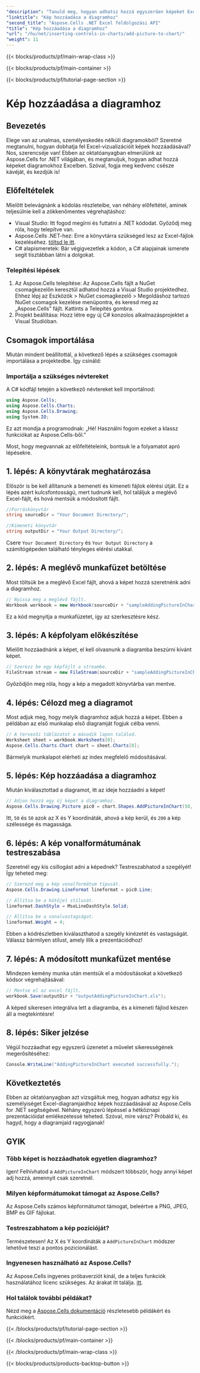 ```yaml
---
"description": "Tanuld meg, hogyan adhatsz hozzá egyszerűen képeket Excel-diagramokhoz az Aspose.Cells for .NET segítségével. Javítsd diagramjaidat és prezentációidat néhány egyszerű lépésben."
"linktitle": "Kép hozzáadása a diagramhoz"
"second_title": "Aspose.Cells .NET Excel feldolgozási API"
"title": "Kép hozzáadása a diagramhoz"
"url": "/hu/net/inserting-controls-in-charts/add-picture-to-chart/"
"weight": 11
---
```


{{< blocks/products/pf/main-wrap-class >}}

{{< blocks/products/pf/main-container >}}

{{< blocks/products/pf/tutorial-page-section >}}

# Kép hozzáadása a diagramhoz

## Bevezetés

Elege van az unalmas, személyeskedés nélküli diagramokból? Szeretné megtanulni, hogyan dobhatja fel Excel-vizualizációit képek hozzáadásával? Nos, szerencséje van! Ebben az oktatóanyagban elmerülünk az Aspose.Cells for .NET világában, és megtanuljuk, hogyan adhat hozzá képeket diagramokhoz Excelben. Szóval, fogja meg kedvenc csésze kávéját, és kezdjük is!

## Előfeltételek

Mielőtt belevágnánk a kódolás részleteibe, van néhány előfeltétel, aminek teljesülnie kell a zökkenőmentes végrehajtáshoz:

- Visual Studio: Itt fogod megírni és futtatni a .NET kódodat. Győződj meg róla, hogy telepítve van.
- Aspose.Cells .NET-hez: Erre a könyvtárra szükséged lesz az Excel-fájlok kezeléséhez. [töltsd le itt](https://releases.aspose.com/cells/net/).
- C# alapismeretek: Bár végigvezetlek a kódon, a C# alapjainak ismerete segít tisztábban látni a dolgokat.

### Telepítési lépések

1. Az Aspose.Cells telepítése: Az Aspose.Cells fájlt a NuGet csomagkezelőn keresztül adhatod hozzá a Visual Studio projektedhez. Ehhez lépj az Eszközök > NuGet csomagkezelő > Megoldáshoz tartozó NuGet csomagok kezelése menüpontra, és keresd meg az „Aspose.Cells” fájlt. Kattints a Telepítés gombra.
2. Projekt beállítása: Hozz létre egy új C# konzolos alkalmazásprojektet a Visual Studióban.

## Csomagok importálása

Miután mindent beállítottál, a következő lépés a szükséges csomagok importálása a projektedbe. Így csináld:

### Importálja a szükséges névtereket

A C# kódfájl tetején a következő névtereket kell importálnod:

```csharp
using Aspose.Cells;
using Aspose.Cells.Charts;
using Aspose.Cells.Drawing;
using System.IO;
```

Ez azt mondja a programodnak: „Hé! Használni fogom ezeket a klassz funkciókat az Aspose.Cells-ből.”

Most, hogy megvannak az előfeltételeink, bontsuk le a folyamatot apró lépésekre. 

## 1. lépés: A könyvtárak meghatározása

Először is be kell állítanunk a bemeneti és kimeneti fájlok elérési útját. Ez a lépés azért kulcsfontosságú, mert tudnunk kell, hol találjuk a meglévő Excel-fájlt, és hová mentsük a módosított fájlt.

```csharp
//Forráskönyvtár
string sourceDir = "Your Document Directory/";

//Kimeneti könyvtár
string outputDir = "Your Output Directory/";
```

Csere `Your Document Directory` és `Your Output Directory` a számítógépeden található tényleges elérési utakkal. 

## 2. lépés: A meglévő munkafüzet betöltése

Most töltsük be a meglévő Excel fájlt, ahová a képet hozzá szeretnénk adni a diagramhoz.

```csharp
// Nyissa meg a meglévő fájlt.
Workbook workbook = new Workbook(sourceDir + "sampleAddingPictureInChart.xls");
```

Ez a kód megnyitja a munkafüzetet, így az szerkesztésre kész.

## 3. lépés: A képfolyam előkészítése

Mielőtt hozzáadnánk a képet, el kell olvasnunk a diagramba beszúrni kívánt képet. 

```csharp
// Szerezz be egy képfájlt a streambe.
FileStream stream = new FileStream(sourceDir + "sampleAddingPictureInChart.png", FileMode.Open, FileAccess.Read);
```

Győződjön meg róla, hogy a kép a megadott könyvtárba van mentve.

## 4. lépés: Célozd meg a diagramot

Most adjuk meg, hogy melyik diagramhoz adjuk hozzá a képet. Ebben a példában az első munkalap első diagramját fogjuk célba venni.

```csharp
// A tervezői táblázatot a második lapon találod.
Worksheet sheet = workbook.Worksheets[0];
Aspose.Cells.Charts.Chart chart = sheet.Charts[0];
```

Bármelyik munkalapot elérheti az index megfelelő módosításával.

## 5. lépés: Kép hozzáadása a diagramhoz

Miután kiválasztottad a diagramot, itt az ideje hozzáadni a képet! 

```csharp
// Adjon hozzá egy új képet a diagramhoz.
Aspose.Cells.Drawing.Picture pic0 = chart.Shapes.AddPictureInChart(50, 50, stream, 200, 200);
```

Itt, `50` és `50` azok az X és Y koordináták, ahová a kép kerül, és `200` a kép szélessége és magassága.

## 6. lépés: A kép vonalformátumának testreszabása

Szeretnél egy kis csillogást adni a képednek? Testreszabhatod a szegélyét! Így teheted meg:

```csharp
// Szerezd meg a kép vonalformátum típusát.
Aspose.Cells.Drawing.LineFormat lineformat = pic0.Line; 

// Állítsa be a kötőjel stílusát.
lineformat.DashStyle = MsoLineDashStyle.Solid;

// Állítsa be a vonalvastagságot.
lineformat.Weight = 4;    
```

Ebben a kódrészletben kiválaszthatod a szegély kinézetét és vastagságát. Válassz bármilyen stílust, amely illik a prezentációdhoz!

## 7. lépés: A módosított munkafüzet mentése

Mindezen kemény munka után mentsük el a módosításokat a következő kódsor végrehajtásával:

```csharp
// Mentse el az excel fájlt.
workbook.Save(outputDir + "outputAddingPictureInChart.xls");
```

A képed sikeresen integrálva lett a diagramba, és a kimeneti fájlod készen áll a megtekintésre!

## 8. lépés: Siker jelzése

Végül hozzáadhat egy egyszerű üzenetet a művelet sikerességének megerősítéséhez:

```csharp
Console.WriteLine("AddingPictureInChart executed successfully.");
```

## Következtetés

Ebben az oktatóanyagban azt vizsgáltuk meg, hogyan adhatsz egy kis személyiséget Excel-diagramjaidhoz képek hozzáadásával az Aspose.Cells for .NET segítségével. Néhány egyszerű lépéssel a hétköznapi prezentációidat emlékezetessé teheted. Szóval, mire vársz? Próbáld ki, és hagyd, hogy a diagramjaid ragyogjanak!

## GYIK

### Több képet is hozzáadhatok egyetlen diagramhoz?
Igen! Felhívhatod a `AddPictureInChart` módszert többször, hogy annyi képet adj hozzá, amennyit csak szeretnél.

### Milyen képformátumokat támogat az Aspose.Cells?
Az Aspose.Cells számos képformátumot támogat, beleértve a PNG, JPEG, BMP és GIF fájlokat.

### Testreszabhatom a kép pozícióját?
Természetesen! Az X és Y koordináták a `AddPictureInChart` módszer lehetővé teszi a pontos pozicionálást.

### Ingyenesen használható az Aspose.Cells?
Az Aspose.Cells ingyenes próbaverziót kínál, de a teljes funkciók használatához licenc szükséges. Az árakat itt találja. [itt](https://purchase.aspose.com/buy).

### Hol találok további példákat?
Nézd meg a [Aspose.Cells dokumentáció](https://reference.aspose.com/cells/net/) részletesebb példákért és funkciókért.

{{< /blocks/products/pf/tutorial-page-section >}}

{{< /blocks/products/pf/main-container >}}

{{< /blocks/products/pf/main-wrap-class >}}

{{< blocks/products/products-backtop-button >}}
